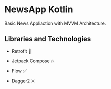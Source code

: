 # NewsApp Kotlin

Basic News Appliaction with MVVM Architecture.

## Libraries and Technologies

- Retrofit 💌

- Jetpack Compose 💥

- Flow ✅

- Dagger2 ⚔

